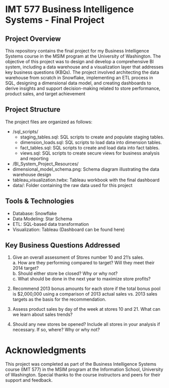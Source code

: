 # IMT 577 Business Intelligence Systems - Final Project

## Project Overview
This repository contains the final project for my Business Intelligence Systems course in the MSIM program at the University of Washington. The objective of this project was to design and develop a comprehensive BI system, including a data warehouse and a visualization layer that addresses key business questions (KBQs). The project involved architecting the data warehouse from scratch in Snowflake, implementing an ETL process in SQL, designing a dimensional data model, and creating dashboards to derive insights and support decision-making related to store performance, product sales, and target achievement

## Project Structure
The project files are organized as follows:
- /sql_scripts/
  - staging_tables.sql: SQL scripts to create and populate staging tables.
  - dimension_loads.sql: SQL scripts to load data into dimension tables.
  - fact_tables.sql: SQL scripts to create and load data into fact tables.
  - views.sql: SQL scripts to create secure views for business analysis and reporting
-  /BI_System_Project_Resources/
-    dimensional_model_schema.png: Schema diagram illustrating the data warehouse design
-    tableau_visualization.twbx: Tableau workbook with the final dashboard
-    data/: Folder containing the raw data used for this project

## Tools & Technologies
- Database: Snowflake
- Data Modeling: Star Schema
- ETL: SQL-based data transformation
- Visualization: Tableau (Dashboard can be found here)

## Key Business Questions Addressed
1. Give an overall assessment of Stores number 10 and 21’s sales.  
   a. How are they performing compared to target? Will they meet their 2014 target?  
   b. Should either store be closed? Why or why not?  
   c. What should be done in the next year to maximize store profits?

2. Recommend 2013 bonus amounts for each store if the total bonus pool is $2,000,000 using a comparison of 2013 actual sales vs. 2013 sales targets as the basis for the recommendation.

3. Assess product sales by day of the week at stores 10 and 21. What can we learn about sales trends?

4. Should any new stores be opened? Include all stores in your analysis if necessary. If so, where? Why or why not?

# Acknowledgments
This project was completed as part of the Business Intelligence Systems course (IMT 577) in the MSIM program at the Information School, University of Washington. Special thanks to the course instructors and peers for their support and feedback.

